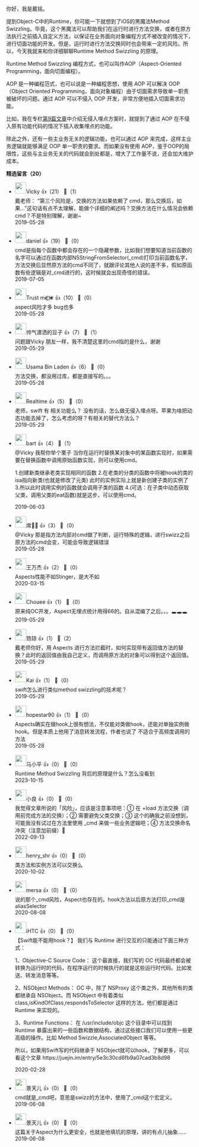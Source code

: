 你好，我是戴铭。

提到Object-C中的Runtime，你可能一下就想到了iOS的黑魔法Method Swizzling。毕竟，这个黑魔法可以帮助我们在运行时进行方法交换，或者在原方法执行之前插入自定义方法，以保证在业务面向对象编程方式不被改变的情况下，进行切面功能的开发。但是，运行时进行方法交换同时也会带来一定的风险。所以，今天我就来和你详细聊聊Runtime Method Swizzling 的原理。

Runtime Method Swizzling 编程方式，也可以叫作AOP（Aspect-Oriented Programming，面向切面编程）。

AOP 是一种编程范式，也可以说是一种编程思想，使用 AOP 可以解决 OOP（Object Oriented Programming，面向对象编程）由于切面需求导致单一职责被破坏的问题。通过 AOP 可以不侵入 OOP 开发，非常方便地插入切面需求功能。

比如，我在专栏[第9篇文章](https://time.geekbang.org/column/article/87925)中介绍无侵入埋点方案时，就提到了通过 AOP 在不侵入原有功能代码的情况下插入收集埋点的功能。

除此之外，还有一些主业务无关的逻辑功能，也可以通过 AOP 来完成，这样主业务逻辑就能够满足 OOP 单一职责的要求。而如果没有使用 AOP，鉴于OOP的局限性，这些与主业务无关的代码就会到处都是，增大了工作量不说，还会加大维护成本。
<div><strong>精选留言（20）</strong></div><ul>
<li><img src="https://static001.geekbang.org/account/avatar/00/12/52/01/a8d3db35.jpg" width="30px"><span>Vicky</span> 👍（21） 💬（1）<div>戴老师：
   “第三个风险是，交换的方法如果依赖了 cmd，那么交换后，如果...”这句话有点不太理解，能做个详细的阐述吗？交换方法在什么情况会依赖cmd？不是特别理解，谢谢~</div>2019-05-28</li><br/><li><img src="https://static001.geekbang.org/account/avatar/00/14/e9/58/397a4ab2.jpg" width="30px"><span>daniel</span> 👍（19） 💬（0）<div>cmd是指每个函数中都会存在的一个隐藏参数，比如我们想要知道当前函数的名字可以通过在函数内部NSStringFromSelector(_cmd)打印当前函数名字，方法交换后显然原方法的cmd不同了，就跟评论其他人说的差不多，假如原函数有些逻辑是对_cmd进行的，这时候就会出现奇怪的错误。</div>2019-07-05</li><br/><li><img src="https://static001.geekbang.org/account/avatar/00/10/fb/51/870a6fcb.jpg" width="30px"><span>Trust me ҉҉҉҉҉҉҉❀</span> 👍（10） 💬（0）<div>aspect风险才多 bug也多</div>2019-05-28</li><br/><li><img src="https://static001.geekbang.org/account/avatar/00/16/35/19/4f9dc4b5.jpg" width="30px"><span>帅气潇洒的豆子</span> 👍（7） 💬（1）<div>问题跟Vicky 朋友一样，我不清楚这里的cmd指的是什么，谢谢</div>2019-05-29</li><br/><li><img src="https://static001.geekbang.org/account/avatar/00/15/15/88/e0845b51.jpg" width="30px"><span>Usama Bin Laden</span> 👍（6） 💬（0）<div>方法交换，都没用过库，都是直接写的。。。</div>2019-05-28</li><br/><li><img src="https://static001.geekbang.org/account/avatar/00/10/e8/15/c60311ab.jpg" width="30px"><span>Realtime</span> 👍（5） 💬（0）<div>老师，swift 有 相关功能么？ 没有的话，怎么做无侵入埋点呀。苹果为啥把动态功能去掉了，怎么考虑的呀？有相关的替代方法么？</div>2019-05-29</li><br/><li><img src="https://thirdwx.qlogo.cn/mmopen/vi_32/DYAIOgq83eoGRhUIWgJcgLOkpH6p4EfxVGvF0daA9r91CoEcJ0lRIAiad8FJFzf4WVHgJRh0OdicX5PZ2MpWCV0Q/132" width="30px"><span>bart</span> 👍（4） 💬（1）<div>@Vicky 我帮你举个栗子
当你在运行时替换某对象中的某函数实现时，如果需要在替换函数中调用原始函数实现，则可以使用cmd。

 1.创建新类继承老类实现相同的函数
 2.在老类的分类的函数中将被hook的类的isa指向新类(也就是修改了元类)
 此时的实例实际上就是新创建子类的实例了
 3.所以此时调用实例的函数就会调用子类的函数
 4.(可选：在子类中动态获取父类，调用父类的eat函数)就是这步，可以使用cmd。

</div>2019-06-03</li><br/><li><img src="https://static001.geekbang.org/account/avatar/00/16/32/05/b662ff98.jpg" width="30px"><span>席🍐🍎</span> 👍（3） 💬（0）<div>@Vicky 那是指方法内部对cmd做了判断，运行特殊的逻辑，进行swizz之后原方法的cmd会变，可能会导致逻辑错误</div>2019-05-28</li><br/><li><img src="https://static001.geekbang.org/account/avatar/00/1c/6c/19/d6814107.jpg" width="30px"><span>王万杰</span> 👍（2） 💬（0）<div>Aspects性能不如Stinger，是大不如</div>2020-03-15</li><br/><li><img src="https://static001.geekbang.org/account/avatar/00/12/fe/1d/ed26272a.jpg" width="30px"><span>Chouee</span> 👍（1） 💬（0）<div>原来纯OC开发，Aspect无埋点统计用得66的。自从混编了之后。。。🕳🕳🕳</div>2019-05-29</li><br/><li><img src="https://static001.geekbang.org/account/avatar/00/16/40/3f/63fc1b53.jpg" width="30px"><span>筇琼</span> 👍（1） 💬（2）<div>戴老师你好，用 Aspects 进行方法拦截时，如何实现带有返回值方法的替换？此时的返回值由我自己定义，而调用原方法的对象可以得到这个返回值。</div>2019-05-29</li><br/><li><img src="https://static001.geekbang.org/account/avatar/00/0f/a0/58/abb7bfe3.jpg" width="30px"><span>Kai</span> 👍（1） 💬（0）<div>swift怎么进行类似method swizzling的技术呢？</div>2019-05-29</li><br/><li><img src="http://thirdwx.qlogo.cn/mmopen/vi_32/DYAIOgq83epVhRFBLPOic3kUju3dkpmwEeI1aBxy7WSGtq5smkicKz4bTbicsSElekSjnBhCQvibncVOHBHeY6pnuA/132" width="30px"><span>hopestar90</span> 👍（1） 💬（0）<div>Aspects确实在做hook上很有想法，不仅能对类做hook，还能对单独实例做hook。但是本质上他用了消息转发流程，作者也说了 不适合于高频度调用的方法</div>2019-05-28</li><br/><li><img src="https://static001.geekbang.org/account/avatar/00/11/63/01/cc4d66ea.jpg" width="30px"><span>马小平</span> 👍（0） 💬（0）<div>Runtime Method Swizzling 背后的原理是什么？怎么没看到</div>2023-10-15</li><br/><li><img src="https://static001.geekbang.org/account/avatar/00/10/21/26/77f1900a.jpg" width="30px"><span>小良</span> 👍（0） 💬（0）<div>我觉得文章所说的「风险」，应该是注意事项吧：① 在 +load 方法交换（调用前完成方法的交换）；② 需要避免父类交换；③ 这个的确我之前没想到，可能我没有试过在方法里使用 _cmd 来做一些业务逻辑吧；④ 方法交换命名冲突（注意加前缀）🐶</div>2022-09-13</li><br/><li><img src="https://static001.geekbang.org/account/avatar/00/0f/b3/48/353f9e32.jpg" width="30px"><span>henry_shr</span> 👍（0） 💬（0）<div>类方法和实例方法可以交换么</div>2020-10-02</li><br/><li><img src="http://thirdwx.qlogo.cn/mmopen/vi_32/DYAIOgq83epzwbJGbUmgEC77J6QY6A5pLPdPbw7sqk4DcsHK8qPw7OiaiaMD7pjzb8uHlkY5uLZRibWVvPDDAgM5A/132" width="30px"><span>mersa</span> 👍（0） 💬（0）<div>说的那个_cmd风险，Aspect也存在的。hook方法以后原方法打印_cmd是aliasSelector</div>2020-08-08</li><br/><li><img src="https://static001.geekbang.org/account/avatar/00/0f/ff/d3/f249eefe.jpg" width="30px"><span>iHTC</span> 👍（0） 💬（0）<div>【Swift能不能用hook？】
我们与 Runtime 进行交互的只能通过下面三种方式：

1、Objective-C Source Code： 这个最直接，我们写的 OC 代码最终都会被转换为运行时的代码，在程序运行的时候执行的就是这些运行时代码。比如发送、转发消息等等。

2、NSObject Methods： OC 中，除了 NSProxy 这个类之外，其他所有的类都继承自 NSObject。而 NSObject 中有着类似 class,isKindOfClass,respondsToSelector 这样的方法，他们都是通过 Runtime 来实现的。

3、Runtime Functions： 在 &#47;usr&#47;include&#47;objc 这个目录中可以找到 Runtime 暴露出来的一些函数和数据结构，通过这些接口我们可以使用一些更高级的操作。比如 Method Swizzle,AssociatedObject 等等。

所以，如果用Swift写的代码继承于 NSObject就可以hook，了解更多，可以看这个文章 https:&#47;&#47;juejin.im&#47;entry&#47;5e3c30cd6fb9a07cad3b8d98</div>2020-02-28</li><br/><li><img src="https://static001.geekbang.org/account/avatar/00/0f/8c/67/e91fe8d3.jpg" width="30px"><span>景天儿</span> 👍（0） 💬（0）<div>cmd就是_cmd吧，意思是swizz的方法中，使用了_cmd这个宏定义。</div>2019-06-08</li><br/><li><img src="https://static001.geekbang.org/account/avatar/00/0f/8c/67/e91fe8d3.jpg" width="30px"><span>景天儿</span> 👍（0） 💬（0）<div>这篇关于Aspect为什么更安全，也就是他填坑的原理，讲的有点儿抽象……</div>2019-06-08</li><br/>
</ul>